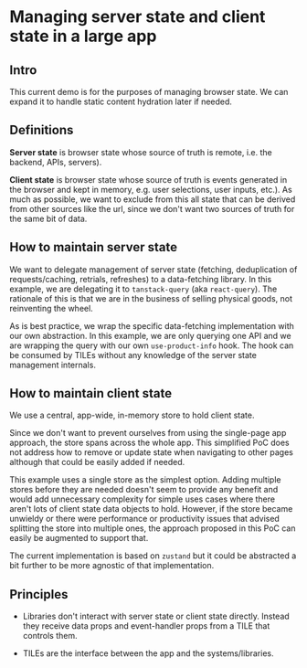 # Managing server state and client state in a large app

## Intro 
This current demo is for the purposes of managing browser state. We can expand
it to handle static content hydration later if needed.

## Definitions
**Server state** is browser state whose source of truth is remote, i.e. the backend,
APIs, servers).

**Client state** is browser state whose source of truth is events generated in
the browser and kept in memory, e.g. user selections, user inputs, etc.). As
much as possible, we want to exclude from this all state that can be derived from other sources like the url, since we don't want two sources of truth for the same bit of data.


## How to maintain server state

We want to delegate management of server state (fetching, deduplication of
requests/caching, retrials, refreshes) to a data-fetching library. In this example,
we are delegating it to `tanstack-query` (aka `react-query`). The rationale of
this is that we are in the business of selling physical goods, not reinventing
the wheel.

As is best practice, we wrap the specific data-fetching implementation with our
own abstraction. In this example, we are only querying one API and we are
wrapping the query with our own `use-product-info` hook. The hook can be
consumed by TILEs without any knowledge of the server state management
internals.

## How to maintain client state

We use a central, app-wide, in-memory store to hold client state.

Since we don't want to prevent ourselves from using the single-page app
approach, the store spans across the whole app. This simplified PoC does not
address how to remove or update state when navigating to other pages although
that could be easily added if needed.

This example uses a single store as the simplest option. Adding multiple stores
before they are needed doesn't seem to provide any benefit and would add unnecessary
complexity for simple uses cases where there aren't lots of client state data
objects to hold. However, if the store became unwieldy or there were performance or
productivity issues that advised splitting the store into multiple ones, the
approach proposed in this PoC can easily be augmented to support that.

The current implementation is based on `zustand` but it could be abstracted a
bit further to be more agnostic of that implementation.


## Principles

- Libraries don't interact with server state or client state directly. Instead
they receive data props and event-handler props from a TILE that controls them.

- TILEs are the interface between the app and the systems/libraries.
